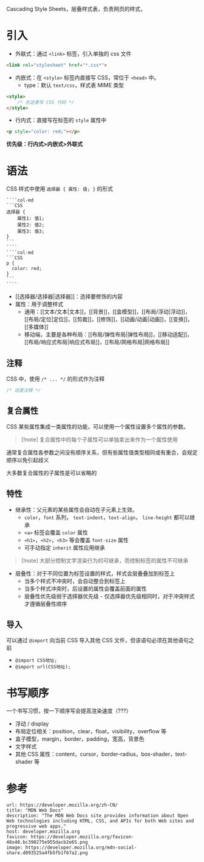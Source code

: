 Cascading Style Sheets，层叠样式表，负责网页的样式，

# 引入

- 外联式：通过 `<link>` 标签，引入单独的 css 文件

```HTML
<link rel="stylesheet" href="*.css*">
```

- 内嵌式：在 `<style>` 标签内直接写 CSS，常位于 `<head>` 中。
	- type：默认 `text/css`，样式表 MIME 类型

```HTML
<style>
    /* 在这里写 CSS 代码 */
</style>
```

- 行内式：直接写在标签的 `style` 属性中

```HTML
<p style="color: red;"></p>
```

**优先级：行内式>内嵌式>外联式**

# 语法

CSS 样式中使用 `选择器 { 属性: 值; }` 的形式

`````col
````col-md
```CSS
选择器 {
    属性1: 值1;
    属性2: 值2;
    属性3: 值3;
}
```
````
````col-md
```CSS
p {
  color: red;
}
```
````
`````
- [[选择器/选择器|选择器]]：选择要修饰的内容
- 属性：用于调整样式
	- 通用：[[文本/文本|文本]]，[[背景]]，[[盒模型]]，[[布局/浮动|浮动]]，[[布局/定位|定位]]，[[剪裁]]，[[修饰]]，[[动画/动画|动画]]，[[变换]]，[[多媒体]]
	- 移动端，主要是各种布局：[[布局/弹性布局|弹性布局]]，[[移动适配]]，[[布局/响应式布局|响应式布局]]，[[布局/网格布局|网格布局]]

## 注释

CSS 中，使用 `/* ... */` 的形式作为注释

```CSS
/* 这是注释 */
```

## 复合属性

CSS 某些属性集成一类属性的功能，可以使用一个属性设置多个属性的参数。

> [!note] 复合属性中的每个子属性可以单独拿出来作为一个属性使用

通常复合属性各参数之间没有顺序关系，但有些属性值类型相同或有重合，会规定顺序以免引起歧义

大多数复合属性的子属性是可以省略的

## 特性


- 继承性：父元素的某些属性会自动在子元素上生效。
	- `color`，`font` 系列， `text-indent`，`text-align`， `line-height` 都可以继承
	- `<a>` 标签会覆盖 `color` 属性
	- `<h1>`，`<h2>`，`<h3>` 等会覆盖 `font-size` 属性
	- 可手动指定 `inherit` 属性应用继承

> [!note] 大部分控制文字渲染行为的可继承，而控制标签的属性不可继承

- 层叠性：对于不同位置为标签设置的样式，样式会层叠叠加到标签上
	- 当多个样式不冲突时，会自动整合到标签上
	- 当多个样式冲突时，后设置的属性会覆盖前面的属性
	- 层叠性优先级弱于选择器优先级 - 仅选择器优先级相同时，对于冲突样式才遵循层叠性顺序

## 导入

可以通过 `@import` 向当前 CSS 导入其他 CSS 文件，但该语句必须在其他语句之前
- `@import CSS地址;`
- `@import url(CSS地址);`

# 书写顺序

一个书写习惯，按一下顺序写会提高渲染速度（???）
- 浮动 / display
- 布局定位相关：position，clear，float，visibility，overflow 等
- 盒子模型，margin，border，padding，宽高，背景色
- 文字样式
- 其他 CSS 属性：content，cursor，border-radius，box-shader，text-shader 等

# 参考

```cardlink
url: https://developer.mozilla.org/zh-CN/
title: "MDN Web Docs"
description: "The MDN Web Docs site provides information about Open Web technologies including HTML, CSS, and APIs for both Web sites and progressive web apps."
host: developer.mozilla.org
favicon: https://developer.mozilla.org/favicon-48x48.bc390275e955dacb2e65.png
image: https://developer.mozilla.org/mdn-social-share.d893525a4fb5fb1f67a2.png
```
